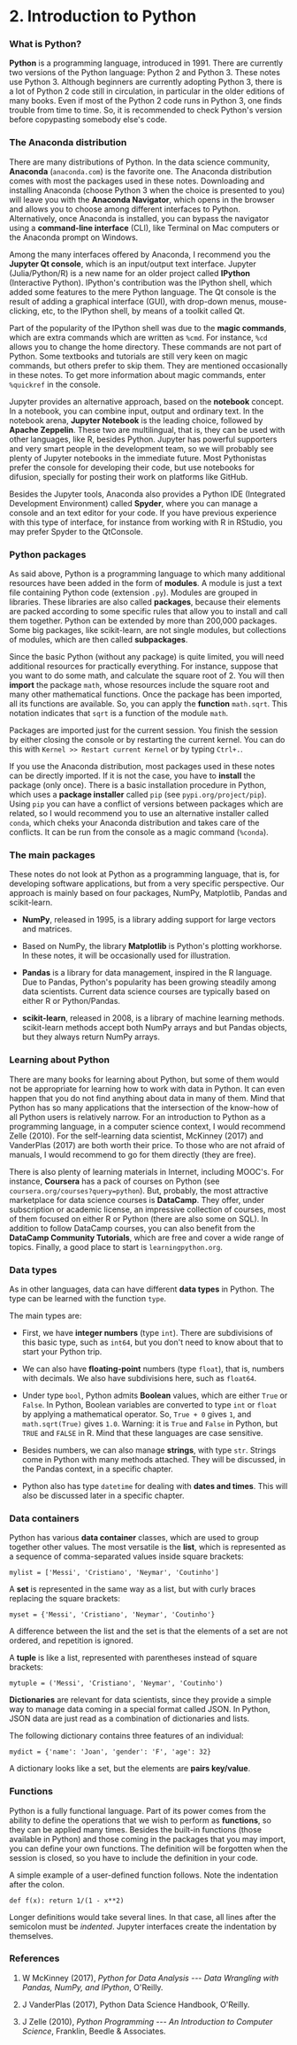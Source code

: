 # 2. Introduction to Python

### What is Python?

**Python** is a programming language, introduced in 1991. There are currently two versions of the Python language: Python 2 and Python 3. These notes use Python 3. Although beginners are currently adopting Python 3, there is a lot of Python 2 code still in circulation, in particular in the older editions of many books. Even if most of the Python 2 code runs in Python 3, one finds trouble from time to time. So, it is recommended to check Python's version before copypasting somebody else's code.

### The Anaconda distribution

There are many distributions of Python. In the data science community, **Anaconda** (`anaconda.com`) is the favorite one. The Anaconda distribution comes with most the packages used in these notes. Downloading and installing Anaconda (choose Python 3 when the choice is presented to you) will leave you with the **Anaconda Navigator**, which opens in the browser and allows you to choose among different interfaces to Python. Alternatively, once Anaconda is installed, you can bypass the navigator using a **command-line interface** (CLI), like Terminal on Mac computers or the Anaconda prompt on Windows.

Among the many interfaces offered by Anaconda, I recommend you the **Jupyter Qt console**, which is an input/output text interface. Jupyter (Julia/Python/R) is a new name for an older project called **IPython** (Interactive Python). IPython's contribution was the IPython shell, which added some features to the mere Python language. The Qt console is the result of adding a graphical interface (GUI), with drop-down menus, mouse-clicking, etc, to the IPython shell, by means of a toolkit called Qt.

Part of the popularity of the IPython shell was due to the **magic commands**, which are extra commands which are written as `%cmd`. For instance, `%cd` allows you to change the home directory. These commands are not part of Python. Some textbooks and tutorials are still very keen on magic commands, but others prefer to skip them. They are mentioned occasionally in these notes. To get more information about magic commands, enter `%quickref` in the console.

Jupyter provides an alternative approach, based on the **notebook** concept. In a notebook, you can combine input, output and ordinary text. In the notebook arena, **Jupyter Notebook** is the leading choice, followed by **Apache Zeppelin**. These two are multilingual, that is, they can be used with other languages, like R, besides Python. Jupyter has powerful supporters and very smart people in the development team, so we will probably see plenty of Jupyter notebooks in the immediate future. Most Pythonistas prefer the console for developing their code, but use notebooks for difusion, specially for posting their work on platforms like GitHub.

Besides the Jupyter tools, Anaconda also provides a Python IDE (Integrated Development Environment) called **Spyder**, where you can manage a console and an text editor for your code. If you have previous experience with this type of interface, for instance from working with R in RStudio, you may prefer Spyder to the QtConsole.

### Python packages

As said above, Python is a programming language to which many additional resources have been added in the form of **modules**. A module is just a text file containing Python code (extension `.py`). Modules are grouped in libraries. These libraries are also called **packages**, because their elements are packed according to some specific rules that allow you to install and call them together. Python can be extended by more than 200,000 packages. Some big packages, like scikit-learn, are not single modules, but collections of modules, which are then called **subpackages**.

Since the basic Python (without any package) is quite limited, you will need additional resources for practically everything. For instance, suppose that you want to do some math, and calculate the square root of 2. You will then **import** the package `math`, whose resources include the square root and many other mathematical functions. Once the package has been imported, all its functions are available. So, you can apply the **function** `math.sqrt`. This notation indicates that `sqrt` is a function of the module `math`.

Packages are imported just for the current session. You finish the session by either closing the console or by restarting the current kernel. You can do this with `Kernel >> Restart current Kernel` or by typing `Ctrl+.`.

If you use the Anaconda distribution, most packages used in these notes can be directly imported. If it is not the case, you have to **install** the package (only once). There is a basic installation procedure in Python, which uses a **package installer** called `pip` (see `pypi.org/project/pip`). Using `pip` you can have a conflict of versions between packages which are related, so I would recommend you to use an alternative installer called  `conda`, which cheks your Anaconda distribution and takes care of the conflicts. It can be run from the console as a magic command (`%conda`).

### The main packages

These notes do not look at Python as a programming language, that is, for developing software applications, but from a very specific perspective. Our approach is mainly based on four packages, NumPy, Matplotlib, Pandas and scikit-learn.

* **NumPy**, released in 1995, is a library adding support for large vectors and matrices.

* Based on NumPy, the library **Matplotlib** is Python's plotting workhorse. In these notes, it will be occasionally used for illustration.

* **Pandas** is a library for data management, inspired in the R language. Due to Pandas, Python's popularity has been growing steadily among data scientists. Current data science courses are typically based on either R or Python/Pandas.

* **scikit-learn**, released in 2008, is a library of machine learning methods. scikit-learn methods accept both NumPy arrays and but Pandas objects, but they always return NumPy arrays.

### Learning about Python

There are many books for learning about Python, but some of them would not be appropriate for learning how to work with data in Python. It can even happen that you do not find anything about data in many of them. Mind that Python has so many applications that the intersection of the know-how of all Python users is relatively narrow. For an introduction to Python as a programming language, in a computer science context, I would recommend Zelle (2010). For the self-learning data scientist, McKinney (2017) and VanderPlas (2017) are both worth their price. To those who are not afraid of manuals, I would recommend to go for them directly (they are free).

There is also plenty of learning materials in Internet, including MOOC's. For instance, **Coursera** has a pack of courses on Python (see `coursera.org/courses?query=python`). But, probably, the most attractive marketplace for data science courses is **DataCamp**. They offer, under subscription or academic license, an impressive collection of courses, most of them focused on either R or Python (there are also some on SQL). In addition to follow DataCamp courses, you can also benefit from the **DataCamp Community Tutorials**, which are free and cover a wide range of topics. Finally, a good place to start is `learningpython.org`.

### Data types

As in other languages, data can have different **data types** in Python. The type can be learned with the function `type`.

The main types are:

* First, we have **integer numbers** (type `int`). There are subdivisions of this basic type, such as `int64`, but you don't need to know about that to start your Python trip.

* We can also have **floating-point** numbers (type `float`), that is, numbers with decimals. We also have subdivisions here, such as `float64`.

* Under type `bool`, Python admits **Boolean** values, which are either `True` or `False`. In Python, Boolean variables are converted to type `int` or `float` by applying a mathematical operator. So, `True + 0` gives `1`, and `math.sqrt(True)` gives `1.0`. Warning: it is `True` and `False` in Python, but `TRUE` and `FALSE` in R. Mind that these languages are case sensitive.

* Besides numbers, we can also manage **strings**, with type `str`. Strings come in Python with many methods attached. They will be discussed, in the Pandas context, in a specific chapter.

* Python also has type `datetime` for dealing with **dates and times**. This will also be discussed later in a specific chapter.

### Data containers

Python has various **data container** classes, which are used to group together other values. The most versatile is the **list**, which is represented as a sequence of comma-separated values inside square brackets:

`mylist = ['Messi', 'Cristiano', 'Neymar', 'Coutinho']`

A **set** is represented in the same way as a list, but with curly braces replacing the square brackets:

`myset = {'Messi', 'Cristiano', 'Neymar', 'Coutinho'}`

A difference between the list and the set is that the elements of a set are not ordered, and repetition is ignored.

A **tuple** is like a list, represented with parentheses instead of square brackets:

`mytuple = ('Messi', 'Cristiano', 'Neymar', 'Coutinho')`

**Dictionaries** are relevant for data scientists, since they provide a simple way to manage data coming in a special format called JSON. In Python, JSON data are just read as a combination of dictionaries and lists.

The following dictionary contains three features of an individual:

`mydict = {'name': 'Joan', 'gender': 'F', 'age': 32}`

A dictionary looks like a set, but the elements are **pairs key/value**.

### Functions

Python is a fully functional language. Part of its power comes from the ability to define the operations that we wish to perform as **functions**, so they can be applied many times. Besides the built-in functions (those available in Python) and those coming in the packages that you may import, you can define your own functions. The definition will be forgotten when the session is closed, so you have to include the definition in your code.

A simple example of a user-defined function follows. Note the indentation after the colon.

`def f(x): return 1/(1 - x**2)`

Longer definitions would take several lines. In that case, all lines after the semicolon must be *indented*. Jupyter interfaces create the indentation by themselves.

### References

1. W McKinney (2017), *Python for Data Analysis --- Data Wrangling with Pandas, NumPy, and IPython*, O'Reilly.

2. J VanderPlas (2017), Python Data Science Handbook, O'Reilly.

3. J Zelle (2010), *Python Programming --- An Introduction to Computer Science*, Franklin, Beedle & Associates.
